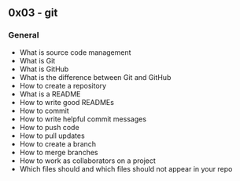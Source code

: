 ## 0x03 - git 

### General

<ul>
<li>What is source code management</li>
<li>What is Git</li>
<li>What is GitHub</li>
<li>What is the difference between Git and GitHub</li>
<li>How to create a repository</li>
<li>What is a README</li>
<li>How to write good READMEs</li>
<li>How to commit</li>
<li>How to write helpful commit messages</li>
<li>How to push code</li>
<li>How to pull updates</li>
<li>How to create a branch</li>
<li>How to merge branches</li>
<li>How to work as collaborators on a project</li>
<li>Which files should and which files should not appear in your repo</li>
</ul>
